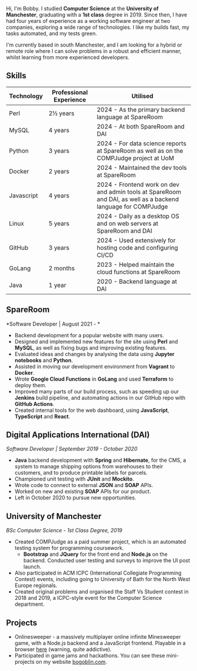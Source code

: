 Hi, I'm Bobby. I studied **Computer Science** at the **University of Manchester**, 
graduating with a **1st class** degree in 2019. Since then, I have had four
years of experience as a working software engineer at two companies, exploring
a wide range of technologies. I like my builds fast, my tasks automated,
and my tests green.

I'm currently based in south Manchester, and I am
looking for a hybrid or remote role where I can solve problems
in a robust and efficient manner, whilst learning from more experienced
developers.

## Skills

| Technology | Professional Experience | Utilised                                                                                                      |
|------------|-------------------------|---------------------------------------------------------------------------------------------------------------|
| Perl       | 2½ years                | 2024 - As the primary backend language at SpareRoom                                                           |
| MySQL      | 4 years                 | 2024 - At both SpareRoom and DAI                                                                              |
| Python     | 3 years                 | 2024 - For data science reports at SpareRoom as well as on the COMPJudge project at UoM                       |
| Docker     | 2 years                 | 2024 - Maintained the dev tools at SpareRoom                                                                  |
| Javascript | 4 years                 | 2024 - Frontend work on dev and admin tools at SpareRoom and DAI, as well as a backend language for COMPJudge |
| Linux      | 5 years                 | 2024 - Daily as a desktop OS and on web servers at SpareRoom and DAI                                          |
| GitHub     | 3 years                 | 2024 - Used extensively for hosting code and configuring CI/CD                                                |
| GoLang     | 2 months                | 2023 - Helped maintain the cloud functions at SpareRoom                                                       |
| Java       | 1 year                  | 2020 - Backend language at DAI                                                                                |

<div class="pagebreak"></div>

## SpareRoom 
*Software Developer | August 2021 - *

- Backend development for a popular website with many users.
- Designed and implemented new features for the site using **Perl** and **MySQL**, as well as fixing bugs and improving existing features.
- Evaluated ideas and changes by analysing the data using **Jupyter notebooks** and **Python**.
- Assisted in moving our development environment from **Vagrant** to **Docker**.
- Wrote **Google Cloud Functions** in **GoLang** and used **Terraform** to deploy them.
- Improved many parts of our build process, such as speeding up our **Jenkins** build pipeline, and automating actions in our GitHub repo with **GitHub Actions**.
- Created internal tools for the web dashboard, using **JavaScript**, **TypeScript** and **React**.

## Digital Applications International (DAI)
*Software Developer | September 2019 - October 2020*

- **Java** backend development with **Spring** and **Hibernate**, for the CMS, a system to manage shipping options from warehouses to their customers, and to produce printable labels for parcels.
- Championed unit testing with **JUnit** and **Mockito**.
- Wrote code to connect to external **JSON** and **SOAP** APIs.
- Worked on new and existing **SOAP** APIs for our product.
- Left in October 2020 to pursue new opportunities.

## University of Manchester
*BSc Computer Science - 1st Class Degree, 2019*
 
- Created COMPJudge as a paid summer project, which is an automated testing system for programming coursework.
  - **Bootstrap** and **JQuery** for the front end and **Node.js** on the backend. Conducted user testing and surveys to improve the UI post launch.
- Also participated in ACM ICPC (International Collegiate Programming Contest) events, including going to University of Bath for the North West Europe regionals.
- Created original problems and organised the Staff Vs Student contest in 2018 and 2019, a ICPC-style event for the Computer Science department.

## Projects

- Onlinesweeper - a massively multiplayer online infinite Minesweeper game, with a Node.js backend and a JavaScript frontend. Playable in a browser [here](https://onlinesweeper-5i7y9.ondigitalocean.app/) (warning, quite addictive).
- Participated in game jams and hackathons. You can see these mini-projects on my website [bogoblin.com](https://bogoblin.com).
